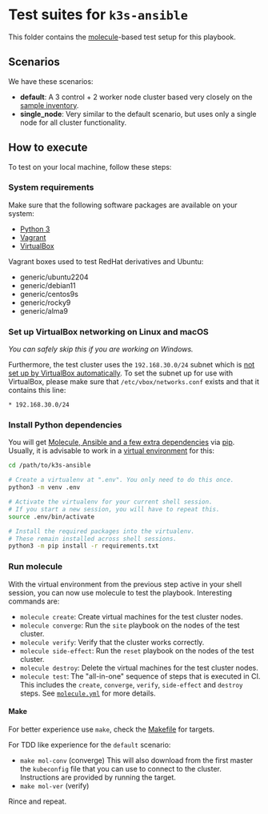 # Test suites for `k3s-ansible`

This folder contains the [molecule](https://molecule.rtfd.io/)-based test setup for this playbook.

## Scenarios

We have these scenarios:

- **default**:
  A 3 control + 2 worker node cluster based very closely on the  [sample inventory](../inventory/sample).
- **single_node**:
  Very similar to the default scenario, but uses only a single node for all cluster functionality.

## How to execute

To test on your local machine, follow these steps:

### System requirements

Make sure that the following software packages are available on your system:

- [Python 3](https://www.python.org/downloads)
- [Vagrant](https://www.vagrantup.com/downloads)
- [VirtualBox](https://www.virtualbox.org/wiki/Downloads)

Vagrant boxes used to test RedHat derivatives and Ubuntu: 
- generic/ubuntu2204
- generic/debian11
- generic/centos9s
- generic/rocky9
- generic/alma9

### Set up VirtualBox networking on Linux and macOS

_You can safely skip this if you are working on Windows._

Furthermore, the test cluster uses the `192.168.30.0/24` subnet which is [not set up by VirtualBox automatically](https://www.virtualbox.org/manual/ch06.html#network_hostonly).
To set the subnet up for use with VirtualBox, please make sure that `/etc/vbox/networks.conf` exists and that it contains this line:

```
* 192.168.30.0/24
```

### Install Python dependencies

You will get [Molecule, Ansible and a few extra dependencies](../requirements.txt) via [pip](https://pip.pypa.io/).
Usually, it is advisable to work in a [virtual environment](https://docs.python.org/3/tutorial/venv.html) for this:

```bash
cd /path/to/k3s-ansible

# Create a virtualenv at ".env". You only need to do this once.
python3 -m venv .env

# Activate the virtualenv for your current shell session.
# If you start a new session, you will have to repeat this.
source .env/bin/activate

# Install the required packages into the virtualenv.
# These remain installed across shell sessions.
python3 -m pip install -r requirements.txt
```

### Run molecule

With the virtual environment from the previous step active in your shell session, you can now use molecule to test the playbook.
Interesting commands are:

- `molecule create`: Create virtual machines for the test cluster nodes.
- `molecule converge`: Run the `site` playbook on the nodes of the test cluster.
- `molecule verify`: Verify that the cluster works correctly.
- `molecule side-effect`: Run the `reset` playbook on the nodes of the test cluster.
- `molecule destroy`: Delete the virtual machines for the test cluster nodes.
- `molecule test`: The "all-in-one" sequence of steps that is executed in CI.
  This includes the `create`, `converge`, `verify`, `side-effect` and `destroy` steps.
  See [`molecule.yml`](default/molecule.yml) for more details.

#### Make

For better experience use `make`, check the [Makefile](../Makefile) for targets.

For TDD like experience for the `default` scenario:
- `make mol-conv` (converge) This will also download from the first master the `kubeconfig` file that you can use to connect to the cluster. Instructions are provided by running the target.
- `make mol-ver` (verify)

Rince and repeat.
